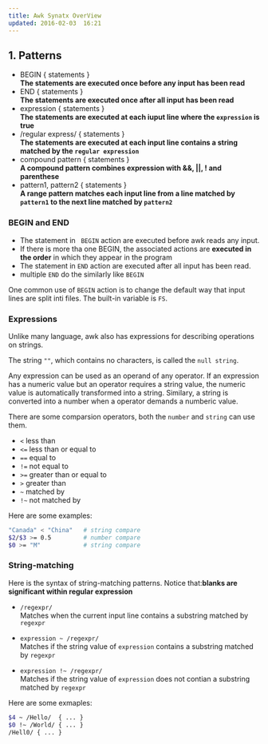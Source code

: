 ```yaml
---
title: Awk Synatx OverView
updated: 2016-02-03  16:21
---
```


## 1. Patterns

+ BEGIN { statements }    
**The statements are executed once before any input has been read**
+ END { statements }    
**The statements are executed once after all input has been read**
+ expression { statements }    
**The statements are executed at each iuput line where the `expression` is true**
+ /regular express/ { statements }     
**The statements are executed at each input line contains a string matched by the `regular expression`**
+ compound pattern { statements }     
**A compound pattern combines expression with &&, ||, ! and parenthese**
+ pattern1, pattern2 { statements }     
**A range pattern matches each input line from a line matched by `pattern1` to the next line matched by `pattern2`**

### BEGIN and END

+ The statement in ` BEGIN` action are executed before awk reads any input.
+ If there is more tha one BEGIN, the associated actions are **executed in the order** in which they appear in the program
+ The statement in `END` action are executed after all input has been read.
+ multiple `END` do the similarly like `BEGIN`

One common use of `BEGIN` action is to change the default way that input lines are split inti files. The built-in variable is `FS`.


### Expressions

Unlike many language, awk also has expressions for describing operations on strings. 

The string `""`, which contains no characters, is called the `null string`.

Any expression can be used as an operand of any operator. If an expression has a numeric value but an operator requires a string value, the numeric value is automatically transformed into a string. Similary, a string is converted into a number when a operator demands a numberic value.

There are some comparsion operators, both the `number` and `string` can use them.

+ `<`   less than 
+ `<=`  less than or equal to
+ `==`  equal to
+ `!=`  not equal to
+ `>=`  greater than or equal to
+ `>`   greater than
+ `~`   matched by
+ `!~`  not matched by

Here are some examples:

```bash
"Canada" < "China"   # string compare
$2/$3 >= 0.5         # number compare
$0 >= "M"            # string compare
```

### String-matching 

Here is the syntax of string-matching patterns. Notice that:**blanks are significant within regular expression**

+ `/regexpr/`     
Matches when the current input line contains a substring matched by `regexpr`

+ `expression ~ /regexpr/`     
Matches if the string value of `expression` contains a substring matched by `regexpr`

+ `expression !~ /regexpr/`     
Matches if the string value of `expression` does not contian a substring matched by `regexpr`

Here are some exmaples:

```bash
$4 ~ /Hello/  { ... }
$0 !~ /World/ { ... }
/Hell0/ { ... }
```
